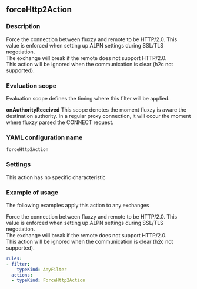 ## forceHttp2Action

### Description

Force the connection between fluxzy and remote to be HTTP/2.0. This value is enforced when setting up ALPN settings during SSL/TLS negotiation. <br/>The exchange will break if the remote does not support HTTP/2.0. <br/>This action will be ignored when the communication is clear (h2c not supported).

### Evaluation scope

Evaluation scope defines the timing where this filter will be applied. 

**onAuthorityReceived** This scope denotes the moment fluxzy is aware the destination authority. In a regular proxy connection, it will occur the moment where fluxzy parsed the CONNECT request.

### YAML configuration name

    forceHttp2Action

### Settings

This action has no specific characteristic

### Example of usage

The following examples apply this action to any exchanges

Force the connection between fluxzy and remote to be HTTP/2.0. This value is enforced when setting up ALPN settings during SSL/TLS negotiation. <br/>The exchange will break if the remote does not support HTTP/2.0. <br/>This action will be ignored when the communication is clear (h2c not supported).

```yaml
rules:
- filter:
    typeKind: AnyFilter
  actions:
  - typeKind: ForceHttp2Action
```



